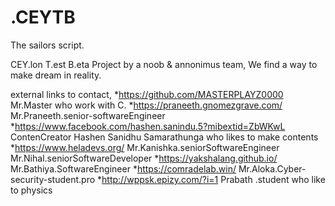 # .CEYTB
The sailors script.

CEY.lon T.est B.eta
Project by a noob & annonimus team,
We find a way to make dream in reality. 

external links to contact,
   *https://github.com/MASTERPLAYZ0000  Mr.Master who work with C.
   *https://praneeth.gnomezgrave.com/ Mr.Praneeth.senior-softwareEngineer
   *https://www.facebook.com/hashen.sanindu.5?mibextid=ZbWKwL ContenCreator Hashen Sanidhu Samarathunga who likes to make contents 
   *https://www.heladevs.org/ Mr.Kanishka.seniorSoftwareEngineer Mr.Nihal.seniorSoftwareDeveloper
   *https://yakshalang.github.io/ Mr.Bathiya.SoftwareEngineer
   *https://comradelab.win/ Mr.Aloka.Cyber-security-student.pro
   *http://wppsk.epizy.com/?i=1 Prabath .student who like to physics 
   
   
   
